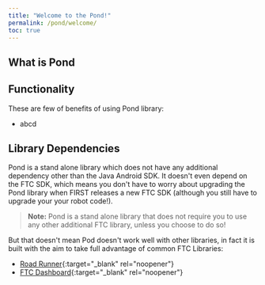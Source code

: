 ```yaml
---
title: "Welcome to the Pond!"
permalink: /pond/welcome/
toc: true
---
```

## What is Pond

## Functionality

These are few of benefits of using Pond library:

* abcd

## Library Dependencies

Pond is a stand alone library which does not have any additional dependency other than the Java Android SDK. It doesn't even depend on the FTC SDK, which means you don't have to worry about upgrading the Pond library when FIRST releases a new FTC SDK (although you still have to upgrade your your robot code!).

> **Note:** Pond is a stand alone library that does not require you to use any other additional FTC library, unless you choose to do so!

But that doesn't mean Pod doesn't work well with other libraries, in fact it is built with the aim to take full advantage of common FTC Libraries:

* [Road Runner](https://rr.brott.dev/){:target="_blank" rel="noopener"}
* [FTC Dashboard](https://acmerobotics.github.io/ftc-dashboard/){:target="_blank" rel="noopener"}
